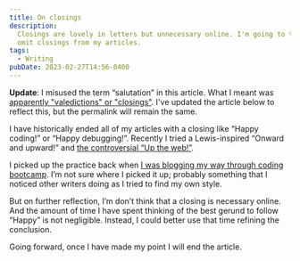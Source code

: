 ```yaml
---
title: On closings
description:
  Closings are lovely in letters but unnecessary online. I'm going to try to
  omit closings from my articles.
tags:
  - Writing
pubDate: 2023-02-27T14:56-0400
---
```


**Update**: I misused the term “salutation” in this article. What I meant was
[apparently "valedictions" or "closings"](https://english.stackexchange.com/questions/51792/what-term-is-used-for-the-closing-of-a-letter).
I've updated the article below to reflect this, but the permalink will remain
the same.

I have historically ended all of my articles with a closing like “Happy coding!”
or “Happy debugging!”. Recently I tried a Lewis-inspired “Onward and upward!”
and [the controversial “Up the web!”](/notes/49).

I picked up the practice back when
[I was blogging my way through coding bootcamp](https://medium.com/@seanmcp/js-basics-functions-23637174f4f).
I’m not sure where I picked it up; probably something that I noticed other
writers doing as I tried to find my own style.

But on further reflection, I’m don’t think that a closing is necessary online.
And the amount of time I have spent thinking of the best gerund to follow
“Happy” is not negligible. Instead, I could better use that time refining the
conclusion.

Going forward, once I have made my point I will end the article.
